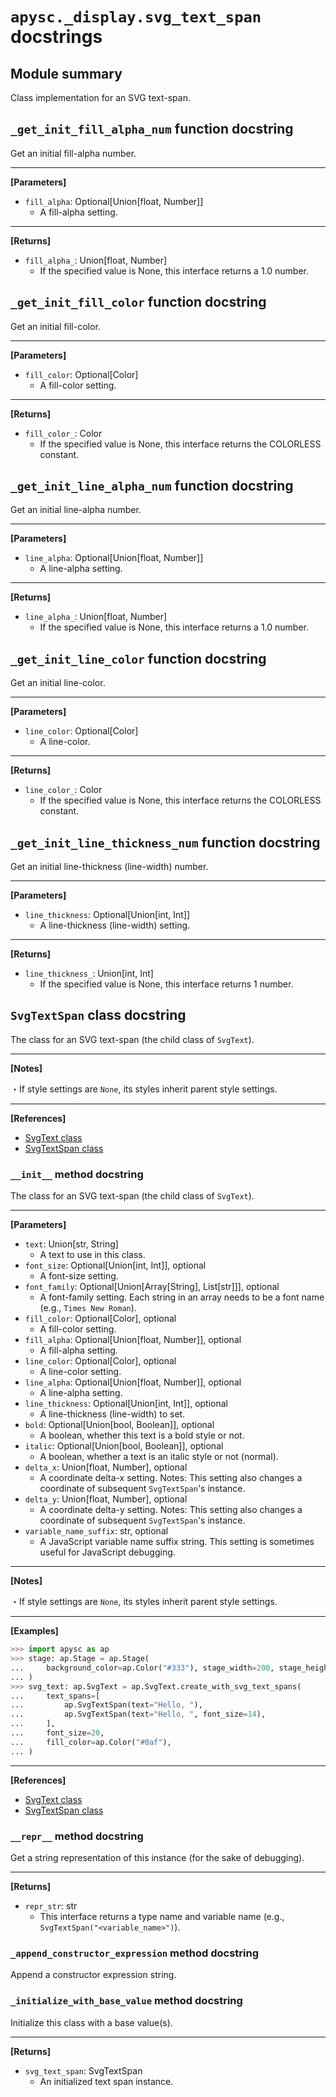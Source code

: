 # `apysc._display.svg_text_span` docstrings

## Module summary

Class implementation for an SVG text-span.

## `_get_init_fill_alpha_num` function docstring

Get an initial fill-alpha number.<hr>

**[Parameters]**

- `fill_alpha`: Optional[Union[float, Number]]
  - A fill-alpha setting.

<hr>

**[Returns]**

- `fill_alpha_`: Union[float, Number]
  - If the specified value is None, this interface returns a 1.0 number.

## `_get_init_fill_color` function docstring

Get an initial fill-color.<hr>

**[Parameters]**

- `fill_color`: Optional[Color]
  - A fill-color setting.

<hr>

**[Returns]**

- `fill_color_`: Color
  - If the specified value is None, this interface returns the COLORLESS constant.

## `_get_init_line_alpha_num` function docstring

Get an initial line-alpha number.<hr>

**[Parameters]**

- `line_alpha`: Optional[Union[float, Number]]
  - A line-alpha setting.

<hr>

**[Returns]**

- `line_alpha_`: Union[float, Number]
  - If the specified value is None, this interface returns a 1.0 number.

## `_get_init_line_color` function docstring

Get an initial line-color.<hr>

**[Parameters]**

- `line_color`: Optional[Color]
  - A line-color.

<hr>

**[Returns]**

- `line_color_`: Color
  - If the specified value is None, this interface returns the COLORLESS constant.

## `_get_init_line_thickness_num` function docstring

Get an initial line-thickness (line-width) number.<hr>

**[Parameters]**

- `line_thickness`: Optional[Union[int, Int]]
  - A line-thickness (line-width) setting.

<hr>

**[Returns]**

- `line_thickness_`: Union[int, Int]
  - If the specified value is None, this interface returns 1 number.

## `SvgTextSpan` class docstring

The class for an SVG text-span (the child class of `SvgText`).<hr>

**[Notes]**

 ・If style settings are `None`, its styles inherit parent style settings.<hr>

**[References]**

- [SvgText class](https://simon-ritchie.github.io/apysc/en/svg_text.html)
- [SvgTextSpan class](https://simon-ritchie.github.io/apysc/en/svg_text_span.html)

### `__init__` method docstring

The class for an SVG text-span (the child class of `SvgText`).<hr>

**[Parameters]**

- `text`: Union[str, String]
  - A text to use in this class.
- `font_size`: Optional[Union[int, Int]], optional
  - A font-size setting.
- `font_family`: Optional[Union[Array[String], List[str]]], optional
  - A font-family setting. Each string in an array needs to be a font name (e.g., `Times New Roman`).
- `fill_color`: Optional[Color], optional
  - A fill-color setting.
- `fill_alpha`: Optional[Union[float, Number]], optional
  - A fill-alpha setting.
- `line_color`: Optional[Color], optional
  - A line-color setting.
- `line_alpha`: Optional[Union[float, Number]], optional
  - A line-alpha setting.
- `line_thickness`: Optional[Union[int, Int]], optional
  - A line-thickness (line-width) to set.
- `bold`: Optional[Union[bool, Boolean]], optional
  - A boolean, whether this text is a bold style or not.
- `italic`: Optional[Union[bool, Boolean]], optional
  - A boolean, whether a text is an italic style or not (normal).
- `delta_x`: Union[float, Number], optional
  - A coordinate delta-x setting. Notes: This setting also changes a coordinate of subsequent `SvgTextSpan`'s instance.
- `delta_y`: Union[float, Number], optional
  - A coordinate delta-y setting. Notes: This setting also changes a coordinate of subsequent `SvgTextSpan`'s instance.
- `variable_name_suffix`: str, optional
  - A JavaScript variable name suffix string. This setting is sometimes useful for JavaScript debugging.

<hr>

**[Notes]**

 ・If style settings are `None`, its styles inherit parent style settings.<hr>

**[Examples]**

```py
>>> import apysc as ap
>>> stage: ap.Stage = ap.Stage(
...     background_color=ap.Color("#333"), stage_width=200, stage_height=50
... )
>>> svg_text: ap.SvgText = ap.SvgText.create_with_svg_text_spans(
...     text_spans=[
...         ap.SvgTextSpan(text="Hello, "),
...         ap.SvgTextSpan(text="Hello, ", font_size=14),
...     ],
...     font_size=20,
...     fill_color=ap.Color("#0af"),
... )
```

<hr>

**[References]**

- [SvgText class](https://simon-ritchie.github.io/apysc/en/svg_text.html)
- [SvgTextSpan class](https://simon-ritchie.github.io/apysc/en/svg_text_span.html)

### `__repr__` method docstring

Get a string representation of this instance (for the sake of debugging).<hr>

**[Returns]**

- `repr_str`: str
  - This interface returns a type name and variable name (e.g., `SvgTextSpan("<variable_name>")`).

### `_append_constructor_expression` method docstring

Append a constructor expression string.

### `_initialize_with_base_value` method docstring

Initialize this class with a base value(s).<hr>

**[Returns]**

- `svg_text_span`: SvgTextSpan
  - An initialized text span instance.
